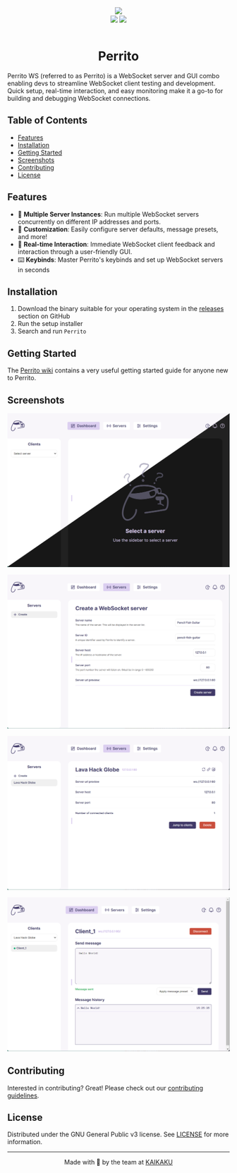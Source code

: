 <div align="center">
  <img src="https://github.com/KAIKAKU-AI/perrito-ws/assets/46272051/ddb5f7e1-0554-4636-bc66-9ea3e2b49b3f">
  <br>
  <a href="https://github.com/KAIKAKU-AI/perrito-ws/issues"><img src="https://img.shields.io/github/issues/kaikaku-ai/perrito-ws"/></a>
  <a href="https://www.linkedin.com/company/kaikaku-ai/"><img src="https://img.shields.io/badge/We're%20hiring!-blue.svg"/></a>
  <br>
  <br>
  <h1>Perrito</h1>
</div>

Perrito WS (referred to as Perrito) is a WebSocket server and GUI combo enabling devs to streamline WebSocket client testing and development. Quick setup, real-time interaction, and easy monitoring make it a go-to for building and debugging WebSocket connections.

## Table of Contents

- [Features](#features)
- [Installation](#installation)
- [Getting Started](#getting-started)
- [Screenshots](#screenshots)
- [Contributing](#contributing)
- [License](#license)

## Features

- 🛜 **Multiple Server Instances**: Run multiple WebSocket servers concurrently on different IP addresses and ports.
- 🎨 **Customization**: Easily configure server defaults, message presets, and more!
- 💬 **Real-time Interaction**: Immediate WebSocket client feedback and interaction through a user-friendly GUI.
- ⌨️ **Keybinds**: Master Perrito's keybinds and set up WebSocket servers in seconds

## Installation

1. Download the binary suitable for your operating system in the [releases](https://github.com/KAIKAKU-AI/perrito-ws/releases) section on GitHub
2. Run the setup installer
3. Search and run `Perrito`

## Getting Started

The [Perrito wiki](https://github.com/KAIKAKU-AI/perrito-ws/wiki) contains a very useful getting started guide for anyone new to Perrito.

## Screenshots

![The Perrito Dashboard](.github/README-images/perrito-example-1.png "The Perrito Dashboard")

![Creating a new server instance in Perrito](.github/README-images/perrito-example-2.png "Creating a new server instance in Perrito")

![WebSocket server preview](.github/README-images/perrito-example-3.png "WebSocket server preview")

![WebSocket client page](.github/README-images/perrito-example-4.png "WebSocket client page")

## Contributing

Interested in contributing? Great! Please check out our [contributing guidelines](CONTRIBUTING.md).

## License

Distributed under the GNU General Public v3 license. See [LICENSE](LICENSE) for more information.

<hr />
<p align="center">Made with 💖 by the team at <a href="https://kaikaku.ai">KAIKAKU</a></p>
